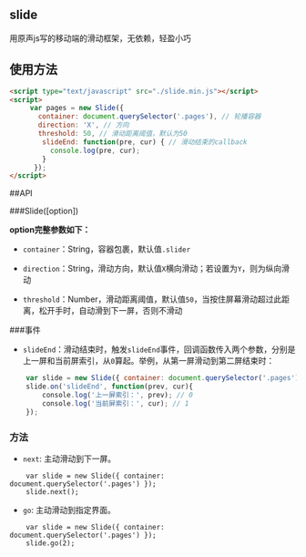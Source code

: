## slide

用原声js写的移动端的滑动框架，无依赖，轻盈小巧

## 使用方法



```html
<script type="text/javascript" src="./slide.min.js"></script>
<script>
     var pages = new Slide({
       container: document.querySelector('.pages'), // 轮播容器
       direction: 'X', // 方向
       threshold: 50, // 滑动距离阈值，默认为50
        slideEnd: function(pre, cur) { // 滑动结束的callback
          console.log(pre, cur);
        }
      });
</script>
```


##API

###Slide([option])

**option完整参数如下：**

- `container`：String，容器包裹，默认值`.slider`

- `direction`：String，滑动方向，默认值`X`横向滑动；若设置为`Y`，则为纵向滑动

- `threshold`：Number，滑动距离阈值，默认值`50`，当按住屏幕滑动超过此距离，松开手时，自动滑到下一屏，否则不滑动

###事件

- `slideEnd`：滑动结束时，触发`slideEnd`事件，回调函数传入两个参数，分别是上一屏和当前屏索引，从`0`算起。举例，从第一屏滑动到第二屏结束时：

```javascript
    var slide = new Slide({ container: document.querySelector('.pages') });
    slide.on('slideEnd', function(prev, cur){
        console.log('上一屏索引：', prev); // 0
        console.log('当前屏索引：', cur); // 1
    });
```

### 方法

- `next`: 主动滑动到下一屏。

```
    var slide = new Slide({ container: document.querySelector('.pages') });
    slide.next();
```

- `go`: 主动滑动到指定界面。

```
    var slide = new Slide({ container: document.querySelector('.pages') });
    slide.go(2);
```

